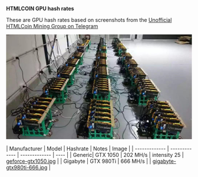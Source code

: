 **HTMLCOIN GPU hash rates**

These are GPU hash rates based on screenshots from the [Unofficial HTMLCoin Mining Group on Telegram](https://t.me/htmlmining)

![gpu_rig](./images/gpurig.jpg)


| Manufacturer  | Model | Hashrate | Notes | Image |
| ------------- | ------------- | ------------- | ---- |
| Generic| GTX 1050  | 202 MH/s | intensity 25 | [geforce-gtx1050.jpg](./images/geforce-gtx1050.jpg) |
| Gigabyte  |  GTX 980Ti  | 666 MH/s | | [gigabyte-gtx980ti-666.jpg](./images/gigabyte-gtx980ti-666.jpg) |


